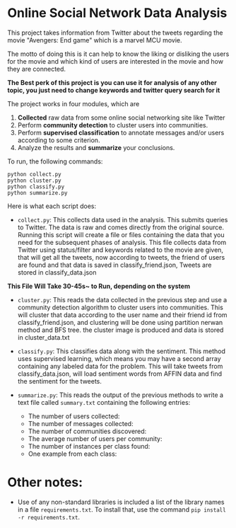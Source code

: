 # Online Social Network Data Analysis

This project takes information from Twitter about the tweets regarding the movie "Avengers: End game" which is a marvel MCU movie.

The motto of doing this is it can help to know the liking or disliking the users for the movie and which kind of users are interested in the movie and how they are connected.

**The Best perk of this project is you can use it for analysis of any other topic, you just need to change keywords and twitter query search for it**

The project works in four modules, which are
1. **Collected** raw data from some online social networking site like Twitter
2. Perform **community detection** to cluster users into communities.
3. Perform **supervised classification** to annotate messages and/or users according to some criterion.
4. Analyze the results and **summarize** your conclusions.

To run, the following commands:
```
python collect.py
python cluster.py
python classify.py
python summarize.py
```

Here is what each script does:

- `collect.py`: This collects data used in the analysis. This submits queries to Twitter. The data is raw and comes directly from the original source. Running this script will create a file or files containing the data that you need for the subsequent phases of analysis. This file collects data from Twitter using status/filter and keywords related to the movie are given, that will get all the tweets, now according to tweets, the friend of users are found and that data is saved in classify_friend.json, Tweets are stored in classify_data.json
 
 **This File Will Take 30-45s~ to Run, depending on the system**


- `cluster.py`: This reads the data collected in the previous step and use a community detection algorithm to cluster users into communities. This will cluster that data according to the user name and their friend id from classify_friend.json, and clustering will be done using partition nerwan method and BFS tree. the cluster image is produced and data is stored in cluster_data.txt

- `classify.py`: This classifies data along with the sentiment. This method uses supervised learning, which means you may have a second array containing any labeled data for the problem. This will take tweets from classify_data.json, will load sentiment words from AFFIN data and find the sentiment for the tweets. 

- `summarize.py`: This reads the output of the previous methods to write a text file called `summary.txt` containing the following entries:
  - The number of users collected:
  - The number of messages collected:
  - The number of communities discovered:
  - The average number of users per community:
  - The number of instances per class found:
  - One example from each class:


# Other notes:

- Use of any non-standard libraries is included a list of the library names in a file `requirements.txt`. To install that, use the command `pip install -r requirements.txt`.
